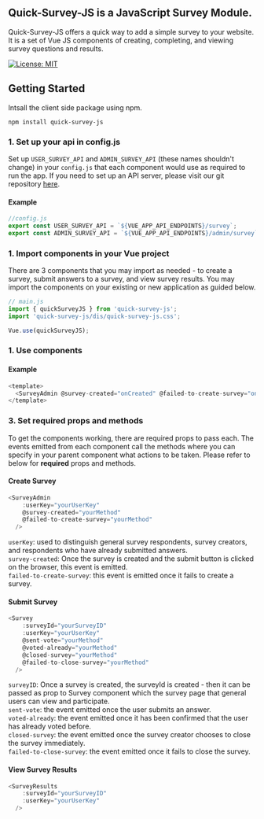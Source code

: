 ## Quick-Survey-JS is a JavaScript Survey Module.

Quick-Survey-JS offers a quick way to add a simple survey to your website.<br>
It is a set of Vue JS components of creating, completing, and viewing survey questions and results.<br>

[![License: MIT](https://img.shields.io/badge/License-MIT-red.svg)](https://opensource.org/licenses/MIT)

## Getting Started

Intsall the client side package using npm.

```
npm install quick-survey-js
```

### 1. Set up your api in config.js

Set up `USER_SURVEY_API` and `ADMIN_SURVEY_API` (these names shouldn't change) in your `config.js` that each component would use as required to run the app.
If you need to set up an API server, please visit our git repository [here](https://github.com/medistream-team/quick-survey-js.git).

#### Example

```js
//config.js
export const USER_SURVEY_API = `${VUE_APP_API_ENDPOINTS}/survey`;
export const ADMIN_SURVEY_API = `${VUE_APP_API_ENDPOINTS}/admin/survey`;
```

### 1. Import components in your Vue project

There are 3 components that you may import as needed - to create a survey, submit answers to a survey, and view survey results.
You may import the components on your existing or new application as guided below.

```js
// main.js
import { quickSurveyJS } from 'quick-survey-js';
import 'quick-survey-js/dis/quick-survey-js.css';

Vue.use(quickSurveyJS);

```

### 1. Use components

#### Example

```js
<template>
  <SurveyAdmin @survey-created="onCreated" @failed-to-create-survey="onFailed" />
</template>
```

### 3. Set required props and methods

To get the components working, there are required props to pass each.
The events emitted from each component call the methods where you can specify in your parent component what actions to be taken.
Please refer to below for **required** props and methods.

#### Create Survey

```js
<SurveyAdmin
    :userKey="yourUserKey"
    @survey-created="yourMethod"
    @failed-to-create-survey="yourMethod"
  />

```
`userKey`: used to distinguish general survey respondents, survey creators, and respondents who have already submitted answers.<br>
`survey-created`: Once the survey is created and the submit button is clicked on the browser, this event is emitted. <br>
`failed-to-create-survey`: this event is emitted once it fails to create a survey.

#### Submit Survey

```js
<Survey
    :surveyId="yourSurveyID"
    :userKey="yourUserKey"
    @sent-vote="yourMethod"
    @voted-already="yourMethod"
    @closed-survey="yourMethod"
    @failed-to-close-survey="yourMethod"
  />
```
`surveyID`: Once a survey is created, the surveyId is created - then it can be passed as prop to Survey component which the survey page that general users can view and participate.<br>
`sent-vote`: the event emitted once the user submits an answer.<br>
`voted-already`: the event emitted once it has been confirmed that the user has already voted before. <br>
`closed-survey`: the event emitted once the survey creator chooses to close the survey immediately. <br>
`failed-to-close-survey`: the event emitted once it fails to close the survey.

#### View Survey Results

```js
<SurveyResults
    :surveyId="yourSurveyID"
    :userKey="yourUserKey"
  />
```
